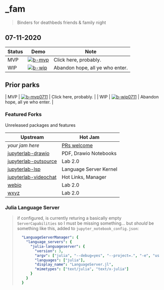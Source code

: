 # _fam

> Binders for deathbeds friends & family night

## 07-11-2020

| Status | Demo              | Note                                         |
|--------|------------------ |----------------------------------------------|
| MVP    | [![b-mvp][]][mvp] | Click here, probably.                        |
| WIP    | [![b-wip][]][wip] | Abandon hope, all ye who enter.              |

## Prior parks

| MVP    | [![b-mvp0711][]][mvp0711] | Click here, probably.                        |
| WIP    | [![b-wip0711][]][wip0711] | Abandon hope, all ye who enter.              |

[wip]: https://mybinder.org/v2/gh/deathbeds/_fam/07-25-2020?urlpath=lab/tree/README.md
[b-wip]: https://img.shields.io/badge/DEATHBEDS-07--25--2020%CE%B2-000?style=for-the-badge&logo=Jupyter&logoColor=fff&color=000

[mvp]: https://mybinder.org/v2/gh/deathbeds/_fam/4802ec0?urlpath=lab/tree/README.md
[b-mvp]: https://img.shields.io/badge/DEATHBEDS-07--25--2020%CE%B2-000?style=for-the-badge&logo=Jupyter&logoColor=fff&color=000

[wip0711]: https://mybinder.org/v2/gh/deathbeds/_fam/07-11-2020?urlpath=lab/tree/README.md
[b-wip0711]: https://img.shields.io/badge/DEATHBEDS-07--11--2020%CE%B2-000?style=for-the-badge&logo=Jupyter&logoColor=fff&color=000

[mvp0711]: https://mybinder.org/v2/gh/deathbeds/_fam/4802ec0?urlpath=lab/tree/README.md
[b-mvp0711]: https://img.shields.io/badge/DEATHBEDS-07--11--2020-fff?style=for-the-badge&logo=Jupyter&logoColor=000&color=f37626

### Featured Forks

Unreleased packages and features

| Upstream                  | Hot Jam                |
|---------------------------|------------------------|
| _your jam here_           | [PRs welcome][]        |
| [jupyterlab-drawio][]     | PDF, Drawio Notebooks  |
| [jupyterlab-outsource][]  | Lab 2.0                |
| [jupyterlab-lsp][]        | Language Server Kernel |
| [jupyterlab-videochat][]  | Hot Links, Manager     |
| [webio][]                 | Lab 2.0                |
| [wxyz][]                  | Lab 2.0                |

[jupyter-videochat]: https://github.com/yuvipanda/jupyter-videochat
[jupyterlab-drawio]: https://github.com/QuantStack/jupyterlab-drawio
[jupyterlab-outsource]: https://github.com/deathbeds/jupyterlab-outsource
[jupyterlab-lsp]: https://github.com/krassowski/jupyterlab-lsp
[jupyterlab-videochat]: https://github.com/yuvipanda/jupyter-videochat
[jupyterlab-debugger]: https://github.com/jupyterlab/debugger
[PRs welcome]: https://github.com/deathbeds/_fam/pulls
[webio]: https://github.com/JuliaGizmos/WebIO.jl
[wxyz]: https://github.com/deathbeds/wxyz

### Julia Language Server

> if configured, is currently returing a basically empty `ServerCapabilities`
> so I must be missing something... but _should_ be something like this,
> added to `jupyter_notebook_config.json`:
>  ```yaml
>    "LanguageServerManager": {
>      "language_servers": {
>        "julia-languageserver": {
>          "version": 3,
>          "argv": ["julia", "--debug=yes", "--project=.", "-e", "using LanguageServer, LanguageServer.SymbolServer; runserver()", "."],
>          "languages": ["julia"],
>          "display_name": "LanguageServer.jl",
>          "mimetypes": ["text/julia", "text/x-julia"]
>        }
>      }
>    }
>  ```
